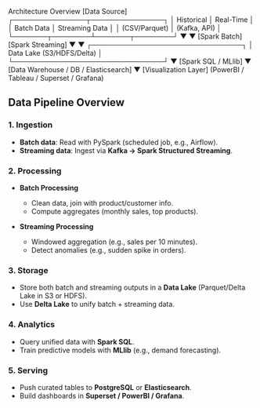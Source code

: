Architecture Overview
                [Data Source]
         ┌───────────────┬───────────────┐
         │ Historical     │ Real-Time      │
         │ Batch Data     │ Streaming Data │
         │ (CSV/Parquet)  │ (Kafka, API)   │
         └───────┬────────┴───────┬────────┘
                 ▼                ▼
            [Spark Batch]   [Spark Streaming]
                 ▼                ▼
         ┌───────────────────────────────┐
         │    Data Lake (S3/HDFS/Delta)  │
         └───────────────────────────────┘
                 ▼
          [Spark SQL / MLlib]
                 ▼
     [Data Warehouse / DB / Elasticsearch]
                 ▼
           [Visualization Layer]
      (PowerBI / Tableau / Superset / Grafana)

## Data Pipeline Overview

### 1. Ingestion
- **Batch data**: Read with PySpark (scheduled job, e.g., Airflow).  
- **Streaming data**: Ingest via **Kafka → Spark Structured Streaming**.  

### 2. Processing
- **Batch Processing**  
  - Clean data, join with product/customer info.  
  - Compute aggregates (monthly sales, top products).  

- **Streaming Processing**  
  - Windowed aggregation (e.g., sales per 10 minutes).  
  - Detect anomalies (e.g., sudden spike in orders).  

### 3. Storage
- Store both batch and streaming outputs in a **Data Lake** (Parquet/Delta Lake in S3 or HDFS).  
- Use **Delta Lake** to unify batch + streaming data.  

### 4. Analytics
- Query unified data with **Spark SQL**.  
- Train predictive models with **MLlib** (e.g., demand forecasting).  

### 5. Serving
- Push curated tables to **PostgreSQL** or **Elasticsearch**.  
- Build dashboards in **Superset / PowerBI / Grafana**.  